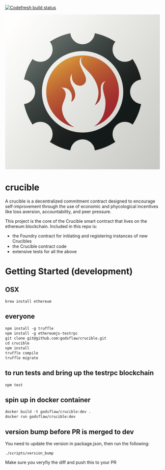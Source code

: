[![Codefresh build status]( https://g.codefresh.io/api/badges/build?repoOwner=godsflaw&repoName=crucible&branch=dev&pipelineName=crucible&accountName=godsflaw&key=eyJhbGciOiJIUzI1NiJ9.NTljZGM0MWUyYzU0ZTcwMDAxY2Y5NTg1.2DX4cg1dpW9ZLu5kV-goA1vC-GatcnyaQB2Tkabd6ZQ&type=cf-1)]( https://g.codefresh.io/repositories/godsflaw/crucible/builds?filter=trigger:build;branch:dev;service:59cdc506f586af000152b93e~crucible)

![Crucible](crucible.png)

# crucible
A crucible is a decentralized commitment contract designed to encourage
self-improvement through the use of economic and phycological incentives like
loss aversion, accountability, and peer pressure.

This project is the core of the Crucible smart contract that lives on the
ethereum blockchain.  Included in this repo is:
* the Foundry contract for initiating and registering instances of new Crucibles
* the Crucible contract code
* extensive tests for all the above

# Getting Started (development)

## OSX
```
brew install ethereum
```

## everyone
```
npm install -g truffle
npm install -g ethereumjs-testrpc
git clone git@github.com:godsflaw/crucible.git
cd crucible
npm install
truffle compile
truffle migrate
```

## to run tests and bring up the testrpc blockchain
```
npm test
```

## spin up in docker container
```
docker build -t godsflaw/crucible:dev .
docker run godsflaw/crucible:dev
```

## version bump before PR is merged to dev

You need to update the version in package.json, then run the following:
```
./scripts/version_bump
```

Make sure you veryfiy the diff and push this to your PR
